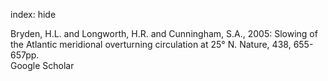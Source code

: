 index: hide

<div class="Citation">

  <div class="Citation-body">
    <div class="Citation-text">Bryden, H.L. and Longworth, H.R. and Cunningham, S.A., 2005: Slowing of the Atlantic meridional overturning circulation at 25° N. <span class="Article-journal">Nature, </span><span class="Article-volume">438, </span>655-657pp.</div>
    <div class="Citation-links">
      <div class="CitationLink" data-href="https://scholar.google.com/scholar?q=Slowing+of+the+Atlantic+meridional+overturning+circulation+at+25%C2%B0+N">
        <div class="CitationLink-icon CitationLink-Scholar"></div>
        <div class="CitationLink-text">Google Scholar</div>
      </div>
    </div>
  </div>
</div>


<div class="Citation-copy">

</div>